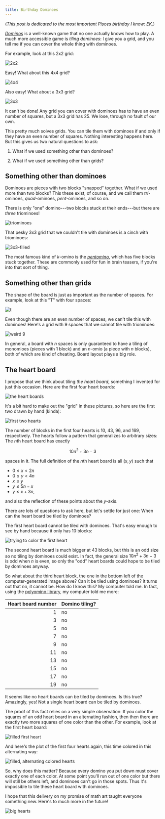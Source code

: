 ```yaml
---
title: Birthday Dominoes
---
```


(*This post is dedicated to the most important Pisces birthday I know: EK.*)

[*Dominos*](https://en.wikipedia.org/wiki/Dominoes) is a well-known game that
no one actually knows how to play. A much more accessible game is *tiling
dominoes*: I give you a grid, and you tell me if you can cover the whole thing
with dominoes.

For example, look at this 2x2 grid:

![2x2](/images/2x2-dom.jpg)

Easy! What about this 4x4 grid?

![4x4](/images/4x4-dom.jpg)

Also easy! What about a 3x3 grid?

![3x3](/images/3x3-dom.jpg)

It can't be done! Any grid you can cover with dominoes has to have an even
number of squares, but a 3x3 grid has 25. We lose, through no fault of our own.

This pretty much solves grids. You can tile them with dominoes if and only if
they have an even number of squares. Nothing interesting happens here. But this
gives us two natural questions to ask:

1. What if we used something other than dominoes?

2. What if we used something other than grids?

## Something other than dominoes

Dominoes are pieces with two blocks
"snapped" together. What if we used more than two blocks? This these exist, of
course, and we call them *tri*-ominoes, *quad*-ominoes, *pent*-ominoes, and so
on.

There is only "one" domino---two blocks stuck at their ends---but there are
*three* triominoes!

![triominoes](/images/triominoes.jpg)

That pesky 3x3 grid that we couldn't tile with dominoes is a cinch with
triominoes:

![3x3-filled](/images/3x3-filled.jpg)

The most famous kind of $k$-omino is the
[*pentomino*](https://en.wikipedia.org/wiki/Pentomino), which has five blocks
stuck together. These are commonly used for fun in brain teasers, if you're
into that sort of thing.

## Something other than grids

The shape of the board is just as important as the number of spaces. For
example, look at this "T" with four spaces:

![t](/images/t.jpg)

Even though there are an even number of spaces, we can't tile this with
dominoes! Here's a grid with 9 spaces that we cannot tile with triominoes:

![weird 9](/images/weird-9.jpg)

In general, a board with $n$ spaces is only guaranteed to have a tiling of
monomioes (pieces with 1 block) and an $n$-omio (a piece with $n$ blocks), both
of which are kind of cheating. Board layout plays a big role.

## The heart board

I propose that we think about tiling *the heart board*, something I invented
for just this occasion. Here are the first four heart boards:

![the heart boards](/images/filled.png)

It's a bit hard to make out the "grid" in these pictures, so here are the first
two drawn by hand (kinda):

![first two hearts](/images/hand-hearts.jpg)

The number of blocks in the first four hearts is 10, 43, 96, and 169,
respectively. The hearts follow a pattern that generalizes to arbitrary sizes:
The $n$th heart board has exactly

$$10 n^2 + 3n - 3$$

spaces in it. The full definition of the $n$th heart board is all $(x, y)$ such
that

- $0 \leq x < 2n$
- $0 \leq y < 4n$
- $x \leq y$
- $y \leq 5n - x$
- $y \leq x + 3n$,

and also the reflection of these points about the $y$-axis.

There are lots of questions to ask here, but let's settle for just one: When
can the heart board be tiled by dominoes?

The first heart board cannot be tiled with dominoes. That's easy enough to see
by hand because it only has 10 blocks:

![trying to color the first heart](/images/hand-1-try.jpg)

The second heart board is much bigger at 43 blocks, but this is an odd size so
no tiling by dominoes could exist. In fact, the general size $10 n^2 + 3n - 3$
is odd when $n$ is even, so only the "odd" heart boards could hope to be tiled
by dominoes anyway.

So what about the third heart block, the one in the bottom left of the
computer-generated image above? Can it be tiled using dominoes? It turns out
that *no*, it cannot be. How do I know this? My computer told me. In fact,
using the [polyomino library](https://github.com/jwg4/polyomino), my computer
told me more:

| Heart board number | Domino tiling? |
| ------------------: | -------------- |
| 1 | no
| 3 | no
| 5 | no
| 7 | no
| 9 | no
| 11 | no
| 13 | no
| 15 | no
| 17 | no
| 19 | no

It seems like no heart boards can be tiled by dominoes. Is this true?
Amazingly, yes! Not a single heart board can be tiled by dominoes.

The proof of this fact relies on a very simple observation: If you color the
squares of an odd heart board in an alternating fashion, then then there are
exactly two more squares of one color than the other. For example, look at the
first heart board:

![filled first heart](/images/hand-color.jpg)

And here's the plot of the first four hearts again, this time colored in this
alternating way:

![filled, alternating colored hearts](/images/filled-alt.png)

So, why does this matter? Because every domino you put down must cover exactly
one of each color. At some point you'll run out of one color but there will
still be others left, and dominoes can't go in those spots. Thus it's
impossible to tile these heart board with dominoes.

I hope that this delivery on my promise of math art taught everyone something
new. Here's to much more in the future!

![big hearts](/images/filled-alt-big.png)
